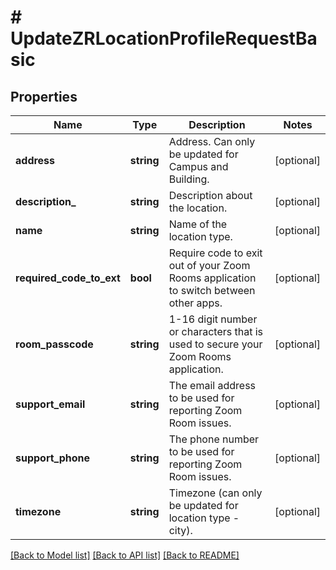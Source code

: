 # # UpdateZRLocationProfileRequestBasic

## Properties

Name | Type | Description | Notes
------------ | ------------- | ------------- | -------------
**address** | **string** | Address. Can only be updated for Campus and Building. | [optional]
**description_** | **string** | Description about the location. | [optional]
**name** | **string** | Name of the location type. | [optional]
**required_code_to_ext** | **bool** | Require code to exit out of your Zoom Rooms application to switch between other apps. | [optional]
**room_passcode** | **string** | 1-16 digit number or characters that is used to secure your Zoom Rooms application. | [optional]
**support_email** | **string** | The email address to be used for reporting Zoom Room issues. | [optional]
**support_phone** | **string** | The phone number to be used for reporting Zoom Room issues. | [optional]
**timezone** | **string** | Timezone (can only be updated for location type - city). | [optional]

[[Back to Model list]](../../README.md#models) [[Back to API list]](../../README.md#endpoints) [[Back to README]](../../README.md)
